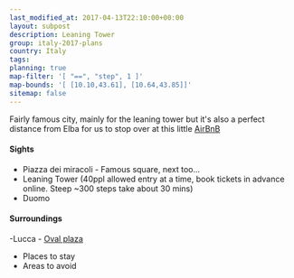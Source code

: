 ```yaml
---
last_modified_at: 2017-04-13T22:10:00+00:00
layout: subpost
description: Leaning Tower
group: italy-2017-plans
country: Italy
tags: 
planning: true
map-filter: '[ "==", "step", 1 ]'
map-bounds: '[ [10.10,43.61], [10.64,43.85]]'
sitemap: false
---
```


Fairly famous city, mainly for the leaning tower but it's also a perfect distance from Elba for us to stop over at this little [AirBnB](https://www.airbnb.co.uk/rooms/6984654)

#### Sights

- Piazza dei miracoli - Famous square, next too...
- Leaning Tower (40ppl allowed entry at a time, book tickets in advance online. Steep ~300 steps take about 30 mins)
- Duomo

#### Surroundings

-Lucca - [Oval plaza](https://www.google.ca/maps/place/Lucca,+Province+of+Lucca,+Italy/@43.8587165,10.4682601,3a,75y,63.61h,102.05t/data=!3m8!1e1!3m6!1s-aue2T0_DhSE%2FVxP0v3IZ79I%2FAAAAAAAABQk%2FHMStUzV4eNQOMYFMDvKkbepw_vs7kEe2gCJkC!2e4!3e11!6s%2F%2Flh4.googleusercontent.com%2F-aue2T0_DhSE%2FVxP0v3IZ79I%2FAAAAAAAABQk%2FHMStUzV4eNQOMYFMDvKkbepw_vs7kEe2gCJkC%2Fw203-h100-k-no-pi-2.9999962-ya169.5-ro0-fo100%2F!7i8000!8i4000!4m5!3m4!1s0x12d5836c73d6a2d9:0x4082c90e3e59990!8m2!3d43.8430785!4d10.5027198!6m1!1e1)

- Places to stay
- Areas to avoid
